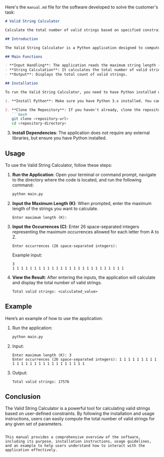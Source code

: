 Here's the `manual.md` file for the software developed to solve the customer's task:

```markdown
# Valid String Calculator

Calculate the total number of valid strings based on specified constraints for uppercase English letters.

## Introduction

The Valid String Calculator is a Python application designed to compute the total number of valid strings that can be formed using uppercase English letters (A-Z) under specific constraints. Users can define the maximum length of the strings and the maximum occurrences allowed for each letter.

## Main Functions

- **Input Handling**: The application reads the maximum string length (K) and an array of occurrences (C) for each letter.
- **String Calculation**: It calculates the total number of valid strings that can be formed based on the provided constraints.
- **Output**: Displays the total count of valid strings.

## Installation

To run the Valid String Calculator, you need to have Python installed on your machine. Follow these steps to set up the environment:

1. **Install Python**: Make sure you have Python 3.x installed. You can download it from [python.org](https://www.python.org/downloads/).

2. **Clone the Repository**: If you haven't already, clone the repository containing the code.
   ```bash
   git clone <repository-url>
   cd <repository-directory>
   ```

3. **Install Dependencies**: The application does not require any external libraries, but ensure you have Python installed.

## Usage

To use the Valid String Calculator, follow these steps:

1. **Run the Application**: Open your terminal or command prompt, navigate to the directory where the code is located, and run the following command:
   ```bash
   python main.py
   ```

2. **Input the Maximum Length (K)**: When prompted, enter the maximum length of the strings you want to calculate.

   ```
   Enter maximum length (K): 
   ```

3. **Input the Occurrences (C)**: Enter 26 space-separated integers representing the maximum occurrences allowed for each letter from A to Z.

   ```
   Enter occurrences (26 space-separated integers): 
   ```

   Example input:
   ```
   3
   1 1 1 1 1 1 1 1 1 1 1 1 1 1 1 1 1 1 1 1 1 1 1 1 1 1
   ```

4. **View the Result**: After entering the inputs, the application will calculate and display the total number of valid strings.

   ```
   Total valid strings: <calculated_value>
   ```

## Example

Here’s an example of how to use the application:

1. Run the application:
   ```bash
   python main.py
   ```

2. Input:
   ```
   Enter maximum length (K): 3
   Enter occurrences (26 space-separated integers): 1 1 1 1 1 1 1 1 1 1 1 1 1 1 1 1 1 1 1 1 1 1 1 1 1 1
   ```

3. Output:
   ```
   Total valid strings: 17576
   ```

## Conclusion

The Valid String Calculator is a powerful tool for calculating valid strings based on user-defined constraints. By following the installation and usage instructions, users can easily compute the total number of valid strings for any given set of parameters.
```

This manual provides a comprehensive overview of the software, including its purpose, installation instructions, usage guidelines, and an example to help users understand how to interact with the application effectively.